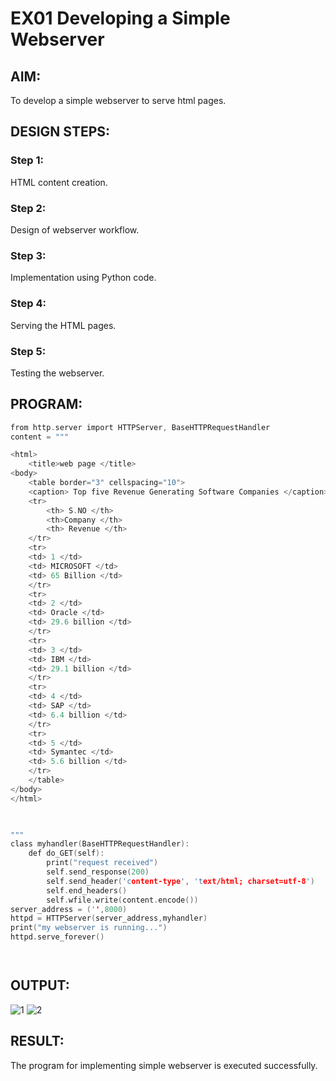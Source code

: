 # EX01 Developing a Simple Webserver

## AIM:
To develop a simple webserver to serve html pages.

## DESIGN STEPS:
### Step 1: 
HTML content creation.

### Step 2:
Design of webserver workflow.

### Step 3:
Implementation using Python code.

### Step 4:
Serving the HTML pages.

### Step 5:
Testing the webserver.

## PROGRAM:

```C
from http.server import HTTPServer, BaseHTTPRequestHandler
content = """

<html>
	<title>web page </title>
<body>
	<table border="3" cellspacing="10">
	<caption> Top five Revenue Generating Software Companies </caption>
	<tr>
		<th> S.NO </th>
		<th>Company </th>
		<th> Revenue </th>
	</tr>
	<tr>
	<td> 1 </td>
	<td> MICROSOFT </td>
	<td> 65 Billion </td>
	</tr>
	<tr>
	<td> 2 </td>
	<td> Oracle </td>
	<td> 29.6 billion </td>
	</tr>
	<tr>
	<td> 3 </td>
	<td> IBM </td>
	<td> 29.1 billion </td>
	</tr>
	<tr>
	<td> 4 </td>
	<td> SAP </td>
	<td> 6.4 billion </td>
	</tr>
	<tr>
	<td> 5 </td>
	<td> Symantec </td>
	<td> 5.6 billion </td>
	</tr>
	</table>
</body>
</html>
 


"""
class myhandler(BaseHTTPRequestHandler):
    def do_GET(self):
        print("request received")
        self.send_response(200)
        self.send_header('content-type', 'text/html; charset=utf-8')
        self.end_headers()
        self.wfile.write(content.encode())
server_address = ('',8000)
httpd = HTTPServer(server_address,myhandler)
print("my webserver is running...")
httpd.serve_forever()




```

## OUTPUT:
![1](https://github.com/Rajkiran276/simplewebserver/assets/147471453/204942a2-ff22-4fb3-b6dd-7d3f2f2763bf)
![2](https://github.com/Rajkiran276/simplewebserver/assets/147471453/96e38aa3-8ff9-431c-9629-938223983674)

## RESULT:
The program for implementing simple webserver is executed successfully.
